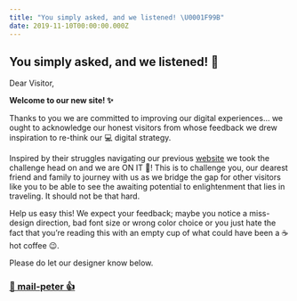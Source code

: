 ```yaml
---
title: "You simply asked, and we listened! \U0001F99B"
date: 2019-11-10T00:00:00.000Z
---
```

## You simply asked, and we listened! 🦛

Dear Visitor,

**Welcome to our new site! ✨**

Thanks to you we are committed to improving our digital experiences… we ought to acknowledge our honest visitors from whose feedback we drew inspiration to re-think our 💻 digital strategy.

Inspired by their struggles navigating our previous [website](https://www.kibokolandadventures.com/) we took the challenge head on and we are ON IT 💯! This is to challenge you, our dearest friend and family to journey with us as we bridge the gap for other visitors like you to be able to see the awaiting potential to enlightenment that lies in traveling. It should not be that hard.

Help us easy this! We expect your feedback; maybe you notice a miss-design direction, bad font size or wrong color choice or you just hate the fact that you’re reading this with an empty cup of what could have been a ☕hot coffee 😉.

Please do let our designer know below.

### [📧 mail-peter 👍](mailto:petergabrieltz@gmail.com?subject=[Kibokoland-Adventure-Website])
